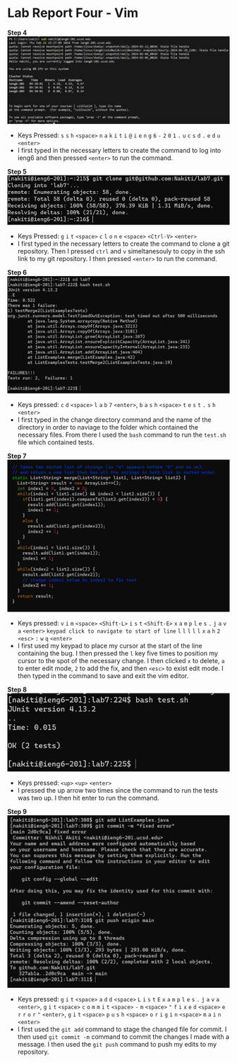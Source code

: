 # Lab Report Four - Vim

**Step 4**
![image_one](093441.png)
- Keys Pressed:  `s` `s` `h` `<space>` `n` `a` `k` `i` `t` `i` `@` `i` `e` `n` `g` `6` `-` `2` `0` `1` `.` `u` `c` `s` `d` `.` `e` `d` `u` `<enter>`
- I first typed in the necessary letters to create the command to log into ieng6 and then pressed `<enter>` to run the command. 

**Step 5**
\
![image_two](123759.png)
- Keys Pressed: `g` `i` `t` `<space>` `c` `l` `o` `n` `e` `<space>` `<Ctrl-V>` `<enter>`
- I first typed in the necessary letters to create the command to clone a git repository. Then I pressed `ctrl` and `v` simeltanesouly to copy in the ssh link to my git repository. I then pressed `<enter>` to run the command.
  
**Step 6**
\
![image_three](134409.png)
- Keys pressed: `c` `d` `<space>` `l` `a` `b` `7` `<enter>`, `b` `a` `s` `h` `<space>` `t` `e` `s` `t` `.` `s` `h` `<enter>`
- I first typed in the change directory command and the name of the directory in order to naviage to the folder which contained the necessary files. From there I used the `bash` command to run the `test.sh` file which contained tests. 

**Step 7**
\
![image_four](135311.png)
- Keys pressed: `v` `i` `m` `<space>` `<Shift-L>` `i` `s` `t` `<Shift-E>` `x` `a` `m` `p` `l` `e` `s` `.` `j` `a` `v` `a` `<enter>` `keypad click to navigate to start of line` `l` `l` `l` `l` `l` `x` `a` `h` `2` `<esc>` `:` `w` `q` `<enter>`
- I first used my keypad to place my cursor at the start of the line containing the bug. I then pressed the `l` key five times to position my cursor to the spot of the necessary change. I then clicked `x` to delete, `a` to enter edit mode, `2` to add the fix, and then `<esc>` to exist edit mode. I then typed in the command to save and exit the vim editor.
  
**Step 8**
\
![image_five](135446.png)
- Keys pressed: `<up>` `<up>` `<enter>`
- I pressed the up arrow two times since the command to run the tests was two up. I then hit enter to run the command. 

**Step 9**
\
![image_six](183401.png)
- Keys pressed: `g` `i` `t` `<space>` `a` `d` `d` `<space>` `L` `i` `s` `t` `E` `x` `a` `m` `p` `l` `e` `s` `.` `j` `a` `v` `a` `<enter>`, `g` `i` `t` `<space>` `c` `o` `m` `m` `i` `t` `<space>` `-` `m` `<space>` `"` `f` `i` `x` `e` `d` `<space>` `e` `r` `r` `o` `r` `"` `<enter>`, `g` `i` `t` `<space>` `p` `u` `s` `h` `<space>` `o` `r` `i` `g` `i` `n` `<space>` `m` `a` `i` `n` `<enter>`
- I first used the `git add` command to stage the changed file for commit. I then used `git commit -m` command to commit the changes I made with a message. I then used the `git push` command to push my edits to my repository. 
